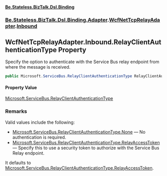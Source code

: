 #### [Be.Stateless.BizTalk.Dsl.Binding](README.md 'README')
### [Be.Stateless.BizTalk.Dsl.Binding.Adapter](Be.Stateless.BizTalk.Dsl.Binding.Adapter.md 'Be.Stateless.BizTalk.Dsl.Binding.Adapter').[WcfNetTcpRelayAdapter](WcfNetTcpRelayAdapter.md 'Be.Stateless.BizTalk.Dsl.Binding.Adapter.WcfNetTcpRelayAdapter').[Inbound](WcfNetTcpRelayAdapter.Inbound.md 'Be.Stateless.BizTalk.Dsl.Binding.Adapter.WcfNetTcpRelayAdapter.Inbound')

## WcfNetTcpRelayAdapter.Inbound.RelayClientAuthenticationType Property

Specify the option to authenticate with the Service Bus relay endpoint from where the message is received.

```csharp
public Microsoft.ServiceBus.RelayClientAuthenticationType RelayClientAuthenticationType { get; set; }
```

#### Property Value
[Microsoft.ServiceBus.RelayClientAuthenticationType](https://docs.microsoft.com/en-us/dotnet/api/Microsoft.ServiceBus.RelayClientAuthenticationType 'Microsoft.ServiceBus.RelayClientAuthenticationType')

### Remarks

Valid values include the following:
- [Microsoft.ServiceBus.RelayClientAuthenticationType.None](https://docs.microsoft.com/en-us/dotnet/api/Microsoft.ServiceBus.RelayClientAuthenticationType.None 'Microsoft.ServiceBus.RelayClientAuthenticationType.None') — No authentication is required.
- [Microsoft.ServiceBus.RelayClientAuthenticationType.RelayAccessToken](https://docs.microsoft.com/en-us/dotnet/api/Microsoft.ServiceBus.RelayClientAuthenticationType.RelayAccessToken 'Microsoft.ServiceBus.RelayClientAuthenticationType.RelayAccessToken') — Specify this to use a security token to authorize with the Service Bus Relay endpoint.

It defaults to [Microsoft.ServiceBus.RelayClientAuthenticationType.RelayAccessToken](https://docs.microsoft.com/en-us/dotnet/api/Microsoft.ServiceBus.RelayClientAuthenticationType.RelayAccessToken 'Microsoft.ServiceBus.RelayClientAuthenticationType.RelayAccessToken').